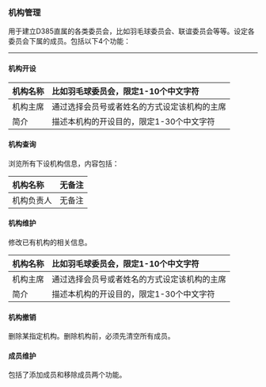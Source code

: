 ### 机构管理

用于建立D385直属的各类委员会，比如羽毛球委员会、联谊委员会等等。设定各委员会下属的成员。包括以下4个功能：

---

#### 机构开设

| 机构名称 | 比如羽毛球委员会，限定1-10个中文字符 |
| :--- | :--- |
| 机构主席 | 通过选择会员号或者姓名的方式设定该机构的主席 |
| 简介 | 描述本机构的开设目的，限定1-30个中文字符 |

#### 机构查询

浏览所有下设机构信息，内容包括：

| 机构名称 | 无备注 |
| :--- | :--- |
| 机构负责人 | 无备注 |

#### 机构维护

修改已有机构的相关信息。

| 机构名称 | 比如羽毛球委员会，限定1-10个中文字符 |
| :--- | :--- |
| 机构主席 | 通过选择会员号或者姓名的方式设定该机构的主席 |
| 简介 | 描述本机构的开设目的，限定1-30个中文字符 |

#### 机构撤销

删除某指定机构。删除机构前，必须先清空所有成员。

#### 成员维护

包括了添加成员和移除成员两个功能。

